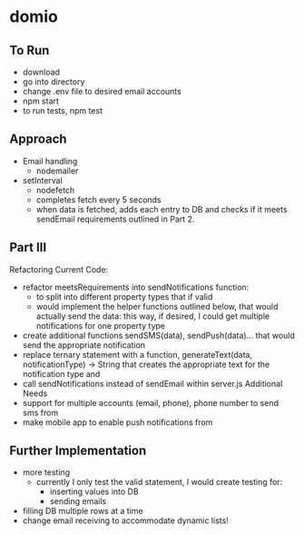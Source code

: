 # domio

## To Run
- download 
- go into directory
- change .env file to desired email accounts
- npm start
- to run tests, npm test

## Approach 
- Email handling 
  - nodemailer
- setInterval 
  - nodefetch 
  - completes fetch every 5 seconds 
  - when data is fetched, adds each entry to DB and checks if it meets
  sendEmail requirements outlined in Part 2. 
  

## Part III
Refactoring Current Code:
- refactor meetsRequirements into sendNotifications function:
  - to split into different property types that if valid
  - would implement the helper functions outlined below, that would actually send the data: this way, if desired, I could get multiple notifications for one property type
- create additional functions sendSMS(data), sendPush(data)... that would send the appropriate notification
- replace ternary statement with a function, generateText(data, notificationType) -> String that creates the appropriate text for the notification type and 
- call sendNotifications instead of sendEmail within server.js
Additional Needs
- support for multiple accounts (email, phone), phone number to send sms from 
- make mobile app to enable push notifications from 

## Further Implementation
- more testing
  - currently I only test the valid statement, I would create testing for:
    - inserting values into DB
    - sending emails 
- filling DB multiple rows at a time
- change email receiving to accommodate dynamic lists!
